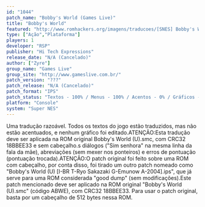 ```yaml
---
id: "1044"
patch_name: "Bobby's World (Games Live)"
title: "Bobby's World"
featured: "http://www.romhackers.org/imagens/traducoes/[SNES] Bobby's World - Games Live - 1.png"
type: ["Ação","Plataforma"]
players: 1
developer: "RSP"
publisher: "Hi Tech Expressions"
release_date: "N/A (Cancelado)"
author: ["Zyre"]
group_name: "Games Live"
group_site: "http://www.gameslive.com.br/"
patch_version: "???"
patch_release: "N/A (Cancelado)"
patch_format: "IPS"
patch_status: "Textos - 100% / Menus - 100% / Acentos - 0% / Gráficos - 0%"
platform: "Console"
system: "Super NES"
---
```


Uma tradução razoável. Todos os textos do jogo estão traduzidos, mas não estão acentuados, e nenhum gráfico foi editado.ATENÇÃO:Esta tradução deve ser aplicada na ROM original Bobby's World (U).smc, com CRC32 18BBEE33 e sem cabeçalho.s diálogos ("Sim senhora" na mesma linha da fala da mãe), abreviações (sem mexer nos ponteiros) e erros de pontuação (pontuação trocada).ATENÇÃO:O patch original foi feito sobre uma ROM com cabeçalho, por conta disso, foi tirado um outro patch nomeado como "Bobby's World (U) [I-BR T-Ryo Sakazaki G-Emunow A-2004].ips", que já serve para uma ROM considerada "good dump" (sem modificações).Este patch mencionado deve ser aplicado na ROM original "Bobby's World (U).smc" (código ABWE), com CRC32 18BBEE33. Para usar o patch original, basta por um cabeçalho de 512 bytes nessa ROM.